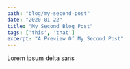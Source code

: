```yaml
---
path: "blog/my-second-post"
date: "2020-01-22"
title: "My Second Blog Post" 
tags: ['this', 'that']
excerpt: "A Preview Of My Second Post"
---
```


Lorem ipsum delta sans 